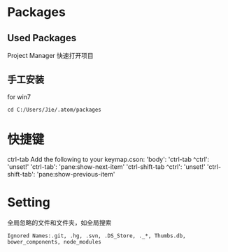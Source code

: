 # Packages

## Used Packages

Project Manager 快速打开项目

## 手工安装

for win7

```
cd C:/Users/Jie/.atom/packages

```

# 快捷键
ctrl-tab
Add the following to your keymap.cson:
'body':
  'ctrl-tab ^ctrl': 'unset!'
  'ctrl-tab': 'pane:show-next-item'
  'ctrl-shift-tab ^ctrl': 'unset!'
  'ctrl-shift-tab': 'pane:show-previous-item'

# Setting
全局忽略的文件和文件夹，如全局搜索
```
Ignored Names:.git, .hg, .svn, .DS_Store, ._*, Thumbs.db, bower_components, node_modules
```
